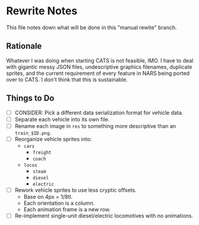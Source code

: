 # Rewrite Notes

This file notes down what will be done in this "manual rewite" branch.

## Rationale

Whatever I was doing when starting CATS is not feasible, IMO.
I have to deal with gigantic messy JSON files, undescriptive graphics filenames, duplicate sprites,
and the current requirement of every feature in NARS being ported over to CATS.
I don't think that this is sustainable.

## Things to Do

- [ ] CONSIDER: Pick a different data serialization format for vehicle data.
- [ ] Separate each vehicle into its own file.
- [ ] Rename each image in `res` to something more descriptive than an `train_$ID.png`.
- [ ] Reorganize vehicle sprites into:
  - `cars`
    - `freight`
    - `coach`
  - `locos`
    - `steam`
    - `diesel`
    - `electric`
- [ ] Rework vehicle sprites to use less cryptic offsets.
  - Base on 4px = 1/8tl.
  - Each orientation is a column.
  - Each animation frame is a new row.
- [ ] Re-implement single-unit diesel/electric locomotives with no animations.